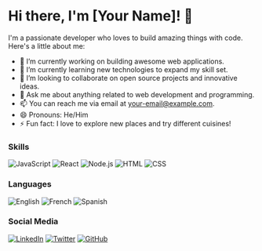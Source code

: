 # Hi there, I'm [Your Name]! 👋

I'm a passionate developer who loves to build amazing things with code. Here's a little about me:

- 🔭 I’m currently working on building awesome web applications.
- 🌱 I’m currently learning new technologies to expand my skill set.
- 👯 I’m looking to collaborate on open source projects and innovative ideas.
- 💬 Ask me about anything related to web development and programming.
- 📫 You can reach me via email at [your-email@example.com](mailto:your-email@example.com).
- 😄 Pronouns: He/Him
- ⚡ Fun fact: I love to explore new places and try different cuisines!

### Skills

![JavaScript](https://progress-bar.dev/80/?title=JavaScript)
![React](https://progress-bar.dev/75/?title=React)
![Node.js](https://progress-bar.dev/70/?title=Node.js)
![HTML](https://progress-bar.dev/90/?title=HTML)
![CSS](https://progress-bar.dev/85/?title=CSS)

### Languages

![English](https://progress-bar.dev/100/?title=English)
![French](https://progress-bar.dev/70/?title=French)
![Spanish](https://progress-bar.dev/50/?title=Spanish)

### Social Media

[![LinkedIn](https://img.shields.io/badge/-LinkedIn-blue?style=flat-square&logo=linkedin&logoColor=white&link=https://www.linkedin.com/in/your-username/)](https://www.linkedin.com/in/your-username/)
[![Twitter](https://img.shields.io/badge/-Twitter-1DA1F2?style=flat-square&logo=twitter&logoColor=white&link=https://twitter.com/your-username)](https://twitter.com/your-username)
[![GitHub](https://img.shields.io/badge/-GitHub-black?style=flat-square&logo=github&logoColor=white&link=https://github.com/your-username)](https://github.com/your-username)
